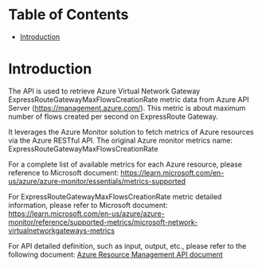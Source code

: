 # Table of Contents
- [Introduction](#introduction)


# Introduction <a name="introduction"></a>
The API is used to retrieve Azure Virtual Network Gateway ExpressRouteGatewayMaxFlowsCreationRate metric data from Azure API Server (https://management.azure.com/). This metric is about maximum number of flows created per second on ExpressRoute Gateway.



It leverages the Azure Monitor solution to fetch metrics of Azure resources via the Azure RESTful API. The original Azure monitor metrics name: ExpressRouteGatewayMaxFlowsCreationRate



For a complete list of available metrics for each Azure resource, please reference to Microsoft document: https://learn.microsoft.com/en-us/azure/azure-monitor/essentials/metrics-supported 

For ExpressRouteGatewayMaxFlowsCreationRate metric detailed information, please refer to Microsoft document: https://learn.microsoft.com/en-us/azure/azure-monitor/reference/supported-metrics/microsoft-network-virtualnetworkgateways-metrics

For API detailed definition, such as input, output, etc., please refer to the following document:
[Azure Resource Management API document](https://learn.microsoft.com/en-us/rest/api/monitor/metrics/list?view=rest-monitor-2023-10-01&tabs=HTTP)